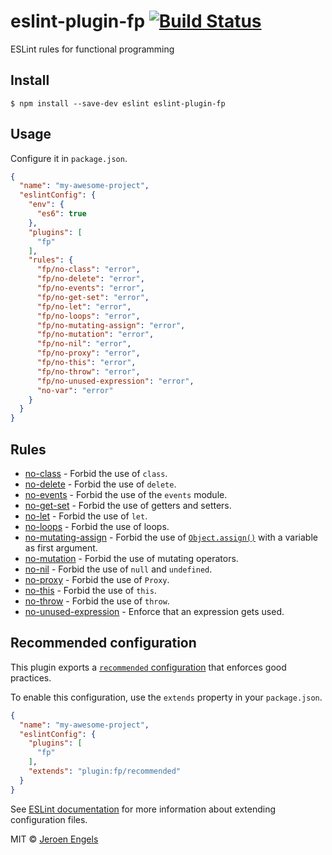 # eslint-plugin-fp [![Build Status](https://travis-ci.org/jfmengels/eslint-plugin-fp.svg?branch=master)](https://travis-ci.org/jfmengels/eslint-plugin-fp)

ESLint rules for functional programming


## Install

```
$ npm install --save-dev eslint eslint-plugin-fp
```

## Usage

Configure it in `package.json`.

<!-- EXAMPLE_CONFIGURATION:START -->
```json
{
  "name": "my-awesome-project",
  "eslintConfig": {
    "env": {
      "es6": true
    },
    "plugins": [
      "fp"
    ],
    "rules": {
      "fp/no-class": "error",
      "fp/no-delete": "error",
      "fp/no-events": "error",
      "fp/no-get-set": "error",
      "fp/no-let": "error",
      "fp/no-loops": "error",
      "fp/no-mutating-assign": "error",
      "fp/no-mutation": "error",
      "fp/no-nil": "error",
      "fp/no-proxy": "error",
      "fp/no-this": "error",
      "fp/no-throw": "error",
      "fp/no-unused-expression": "error",
      "no-var": "error"
    }
  }
}
```
<!-- EXAMPLE_CONFIGURATION:END -->


## Rules

<!-- RULES:START -->
- [no-class](docs/rules/no-class.md) - Forbid the use of `class`.
- [no-delete](docs/rules/no-delete.md) - Forbid the use of `delete`.
- [no-events](docs/rules/no-events.md) - Forbid the use of the `events` module.
- [no-get-set](docs/rules/no-get-set.md) - Forbid the use of getters and setters.
- [no-let](docs/rules/no-let.md) - Forbid the use of `let`.
- [no-loops](docs/rules/no-loops.md) - Forbid the use of loops.
- [no-mutating-assign](docs/rules/no-mutating-assign.md) - Forbid the use of [`Object.assign()`](https://developer.mozilla.org/en-US/docs/Web/JavaScript/Reference/Global_Objects/Object/assign) with a variable as first argument.
- [no-mutation](docs/rules/no-mutation.md) - Forbid the use of mutating operators.
- [no-nil](docs/rules/no-nil.md) - Forbid the use of `null` and `undefined`.
- [no-proxy](docs/rules/no-proxy.md) - Forbid the use of `Proxy`.
- [no-this](docs/rules/no-this.md) - Forbid the use of `this`.
- [no-throw](docs/rules/no-throw.md) - Forbid the use of `throw`.
- [no-unused-expression](docs/rules/no-unused-expression.md) - Enforce that an expression gets used.
<!-- RULES:END -->

## Recommended configuration

This plugin exports a [`recommended` configuration](index.js) that enforces good practices.

To enable this configuration, use the `extends` property in your `package.json`.

```json
{
  "name": "my-awesome-project",
  "eslintConfig": {
    "plugins": [
      "fp"
    ],
    "extends": "plugin:fp/recommended"
  }
}
```

See [ESLint documentation](http://eslint.org/docs/user-guide/configuring#extending-configuration-files) for more information about extending configuration files.

MIT © [Jeroen Engels](https://github.com/jfmengels)
